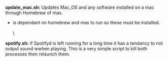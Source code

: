 **update_mac.sh:** Updates Mac_OS and any software installed on a mac through Homebrew of mas.

- is dependant on homebrew and mas to run so these must be installed.
\
\
\


**spotify.sh:** if Spotifyd is left running for a long time it has a tendancy to not output sound wwhen playing. This is a very simple script to kill both processes then relaunch them.
